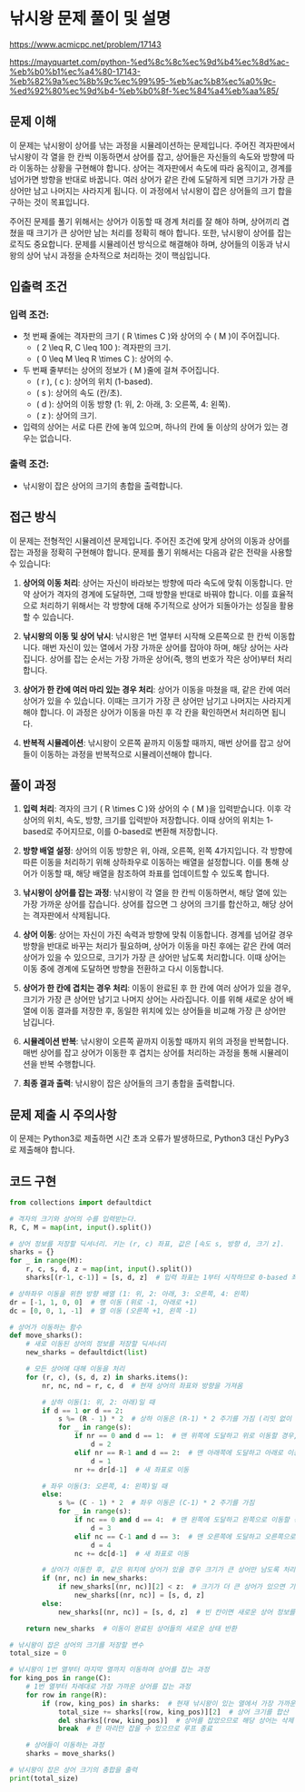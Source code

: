 # 낚시왕 문제 풀이 및 설명

https://www.acmicpc.net/problem/17143

https://mayquartet.com/python-%ed%8c%8c%ec%9d%b4%ec%8d%ac-%eb%b0%b1%ec%a4%80-17143-%eb%82%9a%ec%8b%9c%ec%99%95-%eb%ac%b8%ec%a0%9c-%ed%92%80%ec%9d%b4-%eb%b0%8f-%ec%84%a4%eb%aa%85/

## 문제 이해

이 문제는 낚시왕이 상어를 낚는 과정을 시뮬레이션하는 문제입니다. 주어진 격자판에서 낚시왕이 각 열을 한 칸씩 이동하면서 상어를 잡고, 상어들은 자신들의 속도와 방향에 따라 이동하는 상황을 구현해야 합니다. 상어는 격자판에서 속도에 따라 움직이고, 경계를 넘어가면 방향을 반대로 바꿉니다. 여러 상어가 같은 칸에 도달하게 되면 크기가 가장 큰 상어만 남고 나머지는 사라지게 됩니다. 이 과정에서 낚시왕이 잡은 상어들의 크기 합을 구하는 것이 목표입니다.

주어진 문제를 풀기 위해서는 상어가 이동할 때 경계 처리를 잘 해야 하며, 상어끼리 겹쳤을 때 크기가 큰 상어만 남는 처리를 정확히 해야 합니다. 또한, 낚시왕이 상어를 잡는 로직도 중요합니다. 문제를 시뮬레이션 방식으로 해결해야 하며, 상어들의 이동과 낚시왕의 상어 낚시 과정을 순차적으로 처리하는 것이 핵심입니다.

## 입출력 조건

### 입력 조건:

- 첫 번째 줄에는 격자판의 크기 \( R \times C \)와 상어의 수 \( M \)이 주어집니다.
  - \( 2 \leq R, C \leq 100 \): 격자판의 크기.
  - \( 0 \leq M \leq R \times C \): 상어의 수.
- 두 번째 줄부터는 상어의 정보가 \( M \)줄에 걸쳐 주어집니다.
  - \( r \), \( c \): 상어의 위치 (1-based).
  - \( s \): 상어의 속도 (칸/초).
  - \( d \): 상어의 이동 방향 (1: 위, 2: 아래, 3: 오른쪽, 4: 왼쪽).
  - \( z \): 상어의 크기.
- 입력의 상어는 서로 다른 칸에 놓여 있으며, 하나의 칸에 둘 이상의 상어가 있는 경우는 없습니다.

### 출력 조건:

- 낚시왕이 잡은 상어의 크기의 총합을 출력합니다.

## 접근 방식

이 문제는 전형적인 시뮬레이션 문제입니다. 주어진 조건에 맞게 상어의 이동과 상어를 잡는 과정을 정확히 구현해야 합니다. 문제를 풀기 위해서는 다음과 같은 전략을 사용할 수 있습니다:

1. **상어의 이동 처리**: 상어는 자신이 바라보는 방향에 따라 속도에 맞춰 이동합니다. 만약 상어가 격자의 경계에 도달하면, 그때 방향을 반대로 바꿔야 합니다. 이를 효율적으로 처리하기 위해서는 각 방향에 대해 주기적으로 상어가 되돌아가는 성질을 활용할 수 있습니다.
2. **낚시왕의 이동 및 상어 낚시**: 낚시왕은 1번 열부터 시작해 오른쪽으로 한 칸씩 이동합니다. 매번 자신이 있는 열에서 가장 가까운 상어를 잡아야 하며, 해당 상어는 사라집니다. 상어를 잡는 순서는 가장 가까운 상어(즉, 행의 번호가 작은 상어)부터 처리합니다.

3. **상어가 한 칸에 여러 마리 있는 경우 처리**: 상어가 이동을 마쳤을 때, 같은 칸에 여러 상어가 있을 수 있습니다. 이때는 크기가 가장 큰 상어만 남기고 나머지는 사라지게 해야 합니다. 이 과정은 상어가 이동을 마친 후 각 칸을 확인하면서 처리하면 됩니다.

4. **반복적 시뮬레이션**: 낚시왕이 오른쪽 끝까지 이동할 때까지, 매번 상어를 잡고 상어들이 이동하는 과정을 반복적으로 시뮬레이션해야 합니다.

## 풀이 과정

1. **입력 처리**: 격자의 크기 \( R \times C \)와 상어의 수 \( M \)을 입력받습니다. 이후 각 상어의 위치, 속도, 방향, 크기를 입력받아 저장합니다. 이때 상어의 위치는 1-based로 주어지므로, 이를 0-based로 변환해 저장합니다.

2. **방향 배열 설정**: 상어의 이동 방향은 위, 아래, 오른쪽, 왼쪽 4가지입니다. 각 방향에 따른 이동을 처리하기 위해 상하좌우로 이동하는 배열을 설정합니다. 이를 통해 상어가 이동할 때, 해당 배열을 참조하여 좌표를 업데이트할 수 있도록 합니다.

3. **낚시왕이 상어를 잡는 과정**: 낚시왕이 각 열을 한 칸씩 이동하면서, 해당 열에 있는 가장 가까운 상어를 잡습니다. 상어를 잡으면 그 상어의 크기를 합산하고, 해당 상어는 격자판에서 삭제됩니다.

4. **상어 이동**: 상어는 자신이 가진 속력과 방향에 맞춰 이동합니다. 경계를 넘어갈 경우 방향을 반대로 바꾸는 처리가 필요하며, 상어가 이동을 마친 후에는 같은 칸에 여러 상어가 있을 수 있으므로, 크기가 가장 큰 상어만 남도록 처리합니다. 이때 상어는 이동 중에 경계에 도달하면 방향을 전환하고 다시 이동합니다.

5. **상어가 한 칸에 겹치는 경우 처리**: 이동이 완료된 후 한 칸에 여러 상어가 있을 경우, 크기가 가장 큰 상어만 남기고 나머지 상어는 사라집니다. 이를 위해 새로운 상어 배열에 이동 결과를 저장한 후, 동일한 위치에 있는 상어들을 비교해 가장 큰 상어만 남깁니다.

6. **시뮬레이션 반복**: 낚시왕이 오른쪽 끝까지 이동할 때까지 위의 과정을 반복합니다. 매번 상어를 잡고 상어가 이동한 후 겹치는 상어를 처리하는 과정을 통해 시뮬레이션을 반복 수행합니다.

7. **최종 결과 출력**: 낚시왕이 잡은 상어들의 크기 총합을 출력합니다.

## 문제 제출 시 주의사항

이 문제는 Python3로 제출하면 시간 초과 오류가 발생하므로, Python3 대신 PyPy3로 제출해야 합니다.

## 코드 구현

```python
from collections import defaultdict

# 격자의 크기와 상어의 수를 입력받는다.
R, C, M = map(int, input().split())

# 상어 정보를 저장할 딕셔너리. 키는 (r, c) 좌표, 값은 [속도 s, 방향 d, 크기 z].
sharks = {}
for _ in range(M):
    r, c, s, d, z = map(int, input().split())
    sharks[(r-1, c-1)] = [s, d, z]  # 입력 좌표는 1부터 시작하므로 0-based 좌표로 변경하여 저장

# 상하좌우 이동을 위한 방향 배열 (1: 위, 2: 아래, 3: 오른쪽, 4: 왼쪽)
dr = [-1, 1, 0, 0]  # 행 이동 (위로 -1, 아래로 +1)
dc = [0, 0, 1, -1]  # 열 이동 (오른쪽 +1, 왼쪽 -1)

# 상어가 이동하는 함수
def move_sharks():
    # 새로 이동된 상어의 정보를 저장할 딕셔너리
    new_sharks = defaultdict(list)

    # 모든 상어에 대해 이동을 처리
    for (r, c), (s, d, z) in sharks.items():
        nr, nc, nd = r, c, d  # 현재 상어의 좌표와 방향을 가져옴

        # 상하 이동(1: 위, 2: 아래)일 때
        if d == 1 or d == 2:
            s %= (R - 1) * 2  # 상하 이동은 (R-1) * 2 주기를 가짐 (리밋 없이 계속 이동할 수 없도록 주기 처리)
            for _ in range(s):
                if nr == 0 and d == 1:  # 맨 위쪽에 도달하고 위로 이동할 경우, 아래로 방향 전환
                    d = 2
                elif nr == R-1 and d == 2:  # 맨 아래쪽에 도달하고 아래로 이동할 경우, 위로 방향 전환
                    d = 1
                nr += dr[d-1]  # 새 좌표로 이동

        # 좌우 이동(3: 오른쪽, 4: 왼쪽)일 때
        else:
            s %= (C - 1) * 2  # 좌우 이동은 (C-1) * 2 주기를 가짐
            for _ in range(s):
                if nc == 0 and d == 4:  # 맨 왼쪽에 도달하고 왼쪽으로 이동할 경우, 오른쪽으로 방향 전환
                    d = 3
                elif nc == C-1 and d == 3:  # 맨 오른쪽에 도달하고 오른쪽으로 이동할 경우, 왼쪽으로 방향 전환
                    d = 4
                nc += dc[d-1]  # 새 좌표로 이동

        # 상어가 이동한 후, 같은 위치에 상어가 있을 경우 크기가 큰 상어만 남도록 처리
        if (nr, nc) in new_sharks:
            if new_sharks[(nr, nc)][2] < z:  # 크기가 더 큰 상어가 있으면 기존 상어를 덮어씀
                new_sharks[(nr, nc)] = [s, d, z]
        else:
            new_sharks[(nr, nc)] = [s, d, z]  # 빈 칸이면 새로운 상어 정보를 저장

    return new_sharks  # 이동이 완료된 상어들의 새로운 상태 반환

# 낚시왕이 잡은 상어의 크기를 저장할 변수
total_size = 0

# 낚시왕이 1번 열부터 마지막 열까지 이동하며 상어를 잡는 과정
for king_pos in range(C):
    # 1번 열부터 차례대로 가장 가까운 상어를 잡는 과정
    for row in range(R):
        if (row, king_pos) in sharks:  # 현재 낚시왕이 있는 열에서 가장 가까운 상어를 찾음
            total_size += sharks[(row, king_pos)][2]  # 상어 크기를 합산
            del sharks[(row, king_pos)]  # 상어를 잡았으므로 해당 상어는 삭제
            break  # 한 마리만 잡을 수 있으므로 루프 종료

    # 상어들이 이동하는 과정
    sharks = move_sharks()

# 낚시왕이 잡은 상어 크기의 총합을 출력
print(total_size)
```
